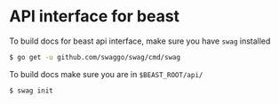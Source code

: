 # API interface for beast

To build docs for beast api interface, make sure you have `swag` installed

```bash
$ go get -u github.com/swaggo/swag/cmd/swag
```

To build docs make sure you are in `$BEAST_ROOT/api/` 

```
$ swag init
```
